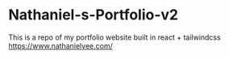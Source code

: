 # Nathaniel-s-Portfolio-v2

This is a repo of my portfolio website built in react + tailwindcss 
https://www.nathanielyee.com/
